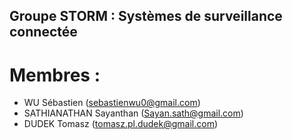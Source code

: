 ## Groupe STORM : Systèmes de surveillance connectée 

# Membres :
* WU Sébastien (sebastienwu0@gmail.com)
* SATHIANATHAN Sayanthan (Sayan.sath@gmail.com)
* DUDEK Tomasz (tomasz.pl.dudek@gmail.com)


 
